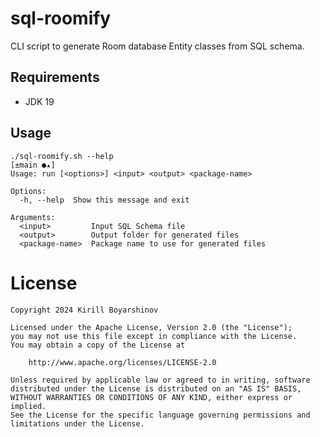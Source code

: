# sql-roomify

CLI script to generate Room database Entity classes from SQL schema.

## Requirements

- JDK 19

## Usage

```shell
./sql-roomify.sh --help                                                                                                                                                                                                             [±main ●▴]
Usage: run [<options>] <input> <output> <package-name>

Options:
  -h, --help  Show this message and exit

Arguments:
  <input>         Input SQL Schema file
  <output>        Output folder for generated files
  <package-name>  Package name to use for generated files
```

# License

    Copyright 2024 Kirill Boyarshinov

    Licensed under the Apache License, Version 2.0 (the "License");
    you may not use this file except in compliance with the License.
    You may obtain a copy of the License at
    
        http://www.apache.org/licenses/LICENSE-2.0
    
    Unless required by applicable law or agreed to in writing, software
    distributed under the License is distributed on an "AS IS" BASIS,
    WITHOUT WARRANTIES OR CONDITIONS OF ANY KIND, either express or implied.
    See the License for the specific language governing permissions and
    limitations under the License.